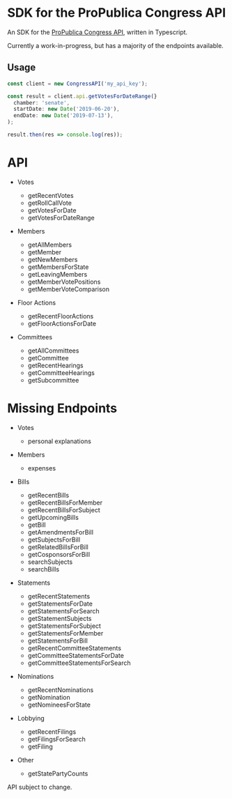 # SDK for the ProPublica Congress API

An SDK for the [ProPublica Congress API](https://projects.propublica.org/api-docs/congress-api/), written in Typescript.

Currently a work-in-progress, but has a majority of the endpoints available.

## Usage

```js
const client = new CongressAPI('my_api_key');

const result = client.api.getVotesForDateRange(}
  chamber: 'senate',
  startDate: new Date('2019-06-20'),
  endDate: new Date('2019-07-13'),
);

result.then(res => console.log(res));

```

# API

- Votes
  - getRecentVotes
  - getRollCallVote
  - getVotesForDate
  - getVotesForDateRange

- Members
  - getAllMembers
  - getMember
  - getNewMembers
  - getMembersForState
  - getLeavingMembers
  - getMemberVotePositions
  - getMemberVoteComparison

- Floor Actions
  - getRecentFloorActions
  - getFloorActionsForDate

- Committees
  - getAllCommittees
  - getCommittee
  - getRecentHearings
  - getCommitteeHearings
  - getSubcommittee

# Missing Endpoints

- Votes
  - personal explanations

- Members
  - expenses

- Bills
  - getRecentBills
  - getRecentBillsForMember
  - getRecentBillsForSubject
  - getUpcomingBills
  - getBill
  - getAmendmentsForBill
  - getSubjectsForBill
  - getRelatedBillsForBill
  - getCosponsorsForBill
  - searchSubjects
  - searchBills

- Statements
  - getRecentStatements
  - getStatementsForDate
  - getStatementsForSearch
  - getStatementSubjects
  - getStatementsForSubject
  - getStatementsForMember
  - getStatementsForBill
  - getRecentCommitteeStatements
  - getCommitteeStatementsForDate
  - getCommitteeStatementsForSearch

- Nominations
  - getRecentNominations
  - getNomination
  - getNomineesForState

- Lobbying
  - getRecentFilings
  - getFilingsForSearch
  - getFiling

- Other
  - getStatePartyCounts

API subject to change.


